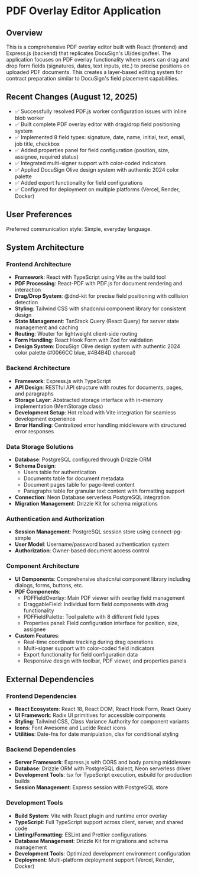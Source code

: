 # PDF Overlay Editor Application

## Overview

This is a comprehensive PDF overlay editor built with React (frontend) and Express.js (backend) that replicates DocuSign's UI/design/feel. The application focuses on PDF overlay functionality where users can drag and drop form fields (signatures, dates, text inputs, etc.) to precise positions on uploaded PDF documents. This creates a layer-based editing system for contract preparation similar to DocuSign's field placement capabilities.

## Recent Changes (August 12, 2025)

- ✅ Successfully resolved PDF.js worker configuration issues with inline blob worker
- ✅ Built complete PDF overlay editor with drag/drop field positioning system  
- ✅ Implemented 8 field types: signature, date, name, initial, text, email, job title, checkbox
- ✅ Added properties panel for field configuration (position, size, assignee, required status)
- ✅ Integrated multi-signer support with color-coded indicators
- ✅ Applied DocuSign Olive design system with authentic 2024 color palette
- ✅ Added export functionality for field configurations
- ✅ Configured for deployment on multiple platforms (Vercel, Render, Docker)

## User Preferences

Preferred communication style: Simple, everyday language.

## System Architecture

### Frontend Architecture
- **Framework**: React with TypeScript using Vite as the build tool
- **PDF Processing**: React-PDF with PDF.js for document rendering and interaction
- **Drag/Drop System**: @dnd-kit for precise field positioning with collision detection
- **Styling**: Tailwind CSS with shadcn/ui component library for consistent design
- **State Management**: TanStack Query (React Query) for server state management and caching
- **Routing**: Wouter for lightweight client-side routing
- **Form Handling**: React Hook Form with Zod for validation
- **Design System**: DocuSign Olive design system with authentic 2024 color palette (#0066CC blue, #4B4B4D charcoal)

### Backend Architecture
- **Framework**: Express.js with TypeScript
- **API Design**: RESTful API structure with routes for documents, pages, and paragraphs
- **Storage Layer**: Abstracted storage interface with in-memory implementation (MemStorage class)
- **Development Setup**: Hot reload with Vite integration for seamless development experience
- **Error Handling**: Centralized error handling middleware with structured error responses

### Data Storage Solutions
- **Database**: PostgreSQL configured through Drizzle ORM
- **Schema Design**: 
  - Users table for authentication
  - Documents table for document metadata
  - Document pages table for page-level content
  - Paragraphs table for granular text content with formatting support
- **Connection**: Neon Database serverless PostgreSQL integration
- **Migration Management**: Drizzle Kit for schema migrations

### Authentication and Authorization
- **Session Management**: PostgreSQL session store using connect-pg-simple
- **User Model**: Username/password based authentication system
- **Authorization**: Owner-based document access control

### Component Architecture
- **UI Components**: Comprehensive shadcn/ui component library including dialogs, forms, buttons, etc.
- **PDF Components**: 
  - PDFFieldOverlay: Main PDF viewer with overlay field management
  - DraggableField: Individual form field components with drag functionality
  - PDFFieldPalette: Tool palette with 8 different field types
  - Properties panel: Field configuration interface for position, size, assignee
- **Custom Features**:
  - Real-time coordinate tracking during drag operations
  - Multi-signer support with color-coded field indicators
  - Export functionality for field configuration data
  - Responsive design with toolbar, PDF viewer, and properties panels

## External Dependencies

### Frontend Dependencies
- **React Ecosystem**: React 18, React DOM, React Hook Form, React Query
- **UI Framework**: Radix UI primitives for accessible components
- **Styling**: Tailwind CSS, Class Variance Authority for component variants
- **Icons**: Font Awesome and Lucide React icons
- **Utilities**: Date-fns for date manipulation, clsx for conditional styling

### Backend Dependencies
- **Server Framework**: Express.js with CORS and body parsing middleware
- **Database**: Drizzle ORM with PostgreSQL dialect, Neon serverless driver
- **Development Tools**: tsx for TypeScript execution, esbuild for production builds
- **Session Management**: Express session with PostgreSQL store

### Development Tools
- **Build System**: Vite with React plugin and runtime error overlay
- **TypeScript**: Full TypeScript support across client, server, and shared code
- **Linting/Formatting**: ESLint and Prettier configurations
- **Database Management**: Drizzle Kit for migrations and schema management
- **Development Tools**: Optimized development environment configuration
- **Deployment**: Multi-platform deployment support (Vercel, Render, Docker)